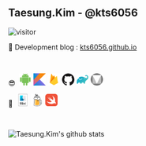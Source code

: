 ## Taesung.Kim - @kts6056

<img src="https://visitor-badge.laobi.icu/badge?page_id=kts6056/kts6056" alt="visitor"/>

<br/>

🔗 Development blog : [kts6056.github.io](https://kts6056.github.io)  

<br/>

<p align="">
😎&nbsp;
<code><img height="25" src="https://raw.githubusercontent.com/github/explore/master/topics/android/android.png"></code>
<code><img height="25" src="https://raw.githubusercontent.com/github/explore/master/topics/kotlin/kotlin.png"></code>
<code><img height="25" src="https://raw.githubusercontent.com/github/explore/master/topics/firebase/firebase.png"></code>
<code><img height="25" src="https://raw.githubusercontent.com/github/explore/master/topics/github/github.png"></code>
<code><img height="25" src="https://raw.githubusercontent.com/github/explore/master/topics/gradle/gradle.png"></code>
<code><img height="25" src="https://raw.githubusercontent.com/github/explore/master/topics/material-design/material-design.png"></code>
</p>

<p align="">
🙂&nbsp;
<code><img height="25" src="https://raw.githubusercontent.com/github/explore/master/topics/macos/macos.png"></code>
<code><img height="25" src="https://raw.githubusercontent.com/github/explore/master/topics/homebrew/homebrew.png"></code>
<code><img height="25" src="https://raw.githubusercontent.com/github/explore/master/topics/swift/swift.png"></code>
</p>

<br/>

![Taesung.Kim's github stats](https://github-readme-stats.vercel.app/api?username=kts6056&show_icons=true&count_private=true&include_all_commits=true)